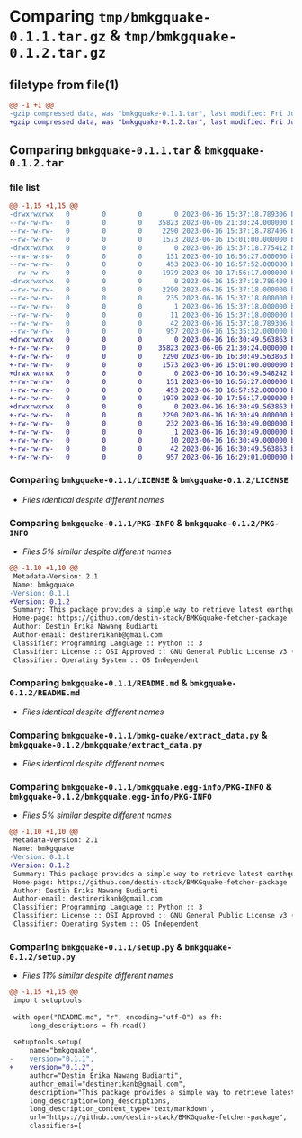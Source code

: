 # Comparing `tmp/bmkgquake-0.1.1.tar.gz` & `tmp/bmkgquake-0.1.2.tar.gz`

## filetype from file(1)

```diff
@@ -1 +1 @@
-gzip compressed data, was "bmkgquake-0.1.1.tar", last modified: Fri Jun 16 15:37:18 2023, max compression
+gzip compressed data, was "bmkgquake-0.1.2.tar", last modified: Fri Jun 16 16:30:49 2023, max compression
```

## Comparing `bmkgquake-0.1.1.tar` & `bmkgquake-0.1.2.tar`

### file list

```diff
@@ -1,15 +1,15 @@
-drwxrwxrwx   0        0        0        0 2023-06-16 15:37:18.789306 bmkgquake-0.1.1/
--rw-rw-rw-   0        0        0    35823 2023-06-06 21:30:24.000000 bmkgquake-0.1.1/LICENSE
--rw-rw-rw-   0        0        0     2290 2023-06-16 15:37:18.787406 bmkgquake-0.1.1/PKG-INFO
--rw-rw-rw-   0        0        0     1573 2023-06-16 15:01:00.000000 bmkgquake-0.1.1/README.md
-drwxrwxrwx   0        0        0        0 2023-06-16 15:37:18.775412 bmkgquake-0.1.1/bmkg-quake/
--rw-rw-rw-   0        0        0      151 2023-06-10 16:56:27.000000 bmkgquake-0.1.1/bmkg-quake/__init__.py
--rw-rw-rw-   0        0        0      453 2023-06-10 16:57:52.000000 bmkgquake-0.1.1/bmkg-quake/display_data.py
--rw-rw-rw-   0        0        0     1979 2023-06-10 17:56:17.000000 bmkgquake-0.1.1/bmkg-quake/extract_data.py
-drwxrwxrwx   0        0        0        0 2023-06-16 15:37:18.786409 bmkgquake-0.1.1/bmkgquake.egg-info/
--rw-rw-rw-   0        0        0     2290 2023-06-16 15:37:18.000000 bmkgquake-0.1.1/bmkgquake.egg-info/PKG-INFO
--rw-rw-rw-   0        0        0      235 2023-06-16 15:37:18.000000 bmkgquake-0.1.1/bmkgquake.egg-info/SOURCES.txt
--rw-rw-rw-   0        0        0        1 2023-06-16 15:37:18.000000 bmkgquake-0.1.1/bmkgquake.egg-info/dependency_links.txt
--rw-rw-rw-   0        0        0       11 2023-06-16 15:37:18.000000 bmkgquake-0.1.1/bmkgquake.egg-info/top_level.txt
--rw-rw-rw-   0        0        0       42 2023-06-16 15:37:18.789306 bmkgquake-0.1.1/setup.cfg
--rw-rw-rw-   0        0        0      957 2023-06-16 15:35:32.000000 bmkgquake-0.1.1/setup.py
+drwxrwxrwx   0        0        0        0 2023-06-16 16:30:49.563863 bmkgquake-0.1.2/
+-rw-rw-rw-   0        0        0    35823 2023-06-06 21:30:24.000000 bmkgquake-0.1.2/LICENSE
+-rw-rw-rw-   0        0        0     2290 2023-06-16 16:30:49.563863 bmkgquake-0.1.2/PKG-INFO
+-rw-rw-rw-   0        0        0     1573 2023-06-16 15:01:00.000000 bmkgquake-0.1.2/README.md
+drwxrwxrwx   0        0        0        0 2023-06-16 16:30:49.548242 bmkgquake-0.1.2/bmkgquake/
+-rw-rw-rw-   0        0        0      151 2023-06-10 16:56:27.000000 bmkgquake-0.1.2/bmkgquake/__init__.py
+-rw-rw-rw-   0        0        0      453 2023-06-10 16:57:52.000000 bmkgquake-0.1.2/bmkgquake/display_data.py
+-rw-rw-rw-   0        0        0     1979 2023-06-10 17:56:17.000000 bmkgquake-0.1.2/bmkgquake/extract_data.py
+drwxrwxrwx   0        0        0        0 2023-06-16 16:30:49.563863 bmkgquake-0.1.2/bmkgquake.egg-info/
+-rw-rw-rw-   0        0        0     2290 2023-06-16 16:30:49.000000 bmkgquake-0.1.2/bmkgquake.egg-info/PKG-INFO
+-rw-rw-rw-   0        0        0      232 2023-06-16 16:30:49.000000 bmkgquake-0.1.2/bmkgquake.egg-info/SOURCES.txt
+-rw-rw-rw-   0        0        0        1 2023-06-16 16:30:49.000000 bmkgquake-0.1.2/bmkgquake.egg-info/dependency_links.txt
+-rw-rw-rw-   0        0        0       10 2023-06-16 16:30:49.000000 bmkgquake-0.1.2/bmkgquake.egg-info/top_level.txt
+-rw-rw-rw-   0        0        0       42 2023-06-16 16:30:49.563863 bmkgquake-0.1.2/setup.cfg
+-rw-rw-rw-   0        0        0      957 2023-06-16 16:29:01.000000 bmkgquake-0.1.2/setup.py
```

### Comparing `bmkgquake-0.1.1/LICENSE` & `bmkgquake-0.1.2/LICENSE`

 * *Files identical despite different names*

### Comparing `bmkgquake-0.1.1/PKG-INFO` & `bmkgquake-0.1.2/PKG-INFO`

 * *Files 5% similar despite different names*

```diff
@@ -1,10 +1,10 @@
 Metadata-Version: 2.1
 Name: bmkgquake
-Version: 0.1.1
+Version: 0.1.2
 Summary: This package provides a simple way to retrieve latest earthquake data in Indonesia from the official website of the Indonesian Meteorology, Climatology, and Geophysics Agency (BMKG)
 Home-page: https://github.com/destin-stack/BMKGquake-fetcher-package
 Author: Destin Erika Nawang Budiarti
 Author-email: destinerikanb@gmail.com
 Classifier: Programming Language :: Python :: 3
 Classifier: License :: OSI Approved :: GNU General Public License v3 (GPLv3)
 Classifier: Operating System :: OS Independent
```

### Comparing `bmkgquake-0.1.1/README.md` & `bmkgquake-0.1.2/README.md`

 * *Files identical despite different names*

### Comparing `bmkgquake-0.1.1/bmkg-quake/extract_data.py` & `bmkgquake-0.1.2/bmkgquake/extract_data.py`

 * *Files identical despite different names*

### Comparing `bmkgquake-0.1.1/bmkgquake.egg-info/PKG-INFO` & `bmkgquake-0.1.2/bmkgquake.egg-info/PKG-INFO`

 * *Files 5% similar despite different names*

```diff
@@ -1,10 +1,10 @@
 Metadata-Version: 2.1
 Name: bmkgquake
-Version: 0.1.1
+Version: 0.1.2
 Summary: This package provides a simple way to retrieve latest earthquake data in Indonesia from the official website of the Indonesian Meteorology, Climatology, and Geophysics Agency (BMKG)
 Home-page: https://github.com/destin-stack/BMKGquake-fetcher-package
 Author: Destin Erika Nawang Budiarti
 Author-email: destinerikanb@gmail.com
 Classifier: Programming Language :: Python :: 3
 Classifier: License :: OSI Approved :: GNU General Public License v3 (GPLv3)
 Classifier: Operating System :: OS Independent
```

### Comparing `bmkgquake-0.1.1/setup.py` & `bmkgquake-0.1.2/setup.py`

 * *Files 11% similar despite different names*

```diff
@@ -1,15 +1,15 @@
 import setuptools
 
 with open("README.md", "r", encoding="utf-8") as fh:
     long_descriptions = fh.read()
 
 setuptools.setup(
     name="bmkgquake",
-    version="0.1.1",
+    version="0.1.2",
     author="Destin Erika Nawang Budiarti",
     author_email="destinerikanb@gmail.com",
     description="This package provides a simple way to retrieve latest earthquake data in Indonesia from the official website of the Indonesian Meteorology, Climatology, and Geophysics Agency (BMKG)",
     long_description=long_descriptions,
     long_description_content_type='text/markdown',
     url="https://github.com/destin-stack/BMKGquake-fetcher-package",
     classifiers=[
```

